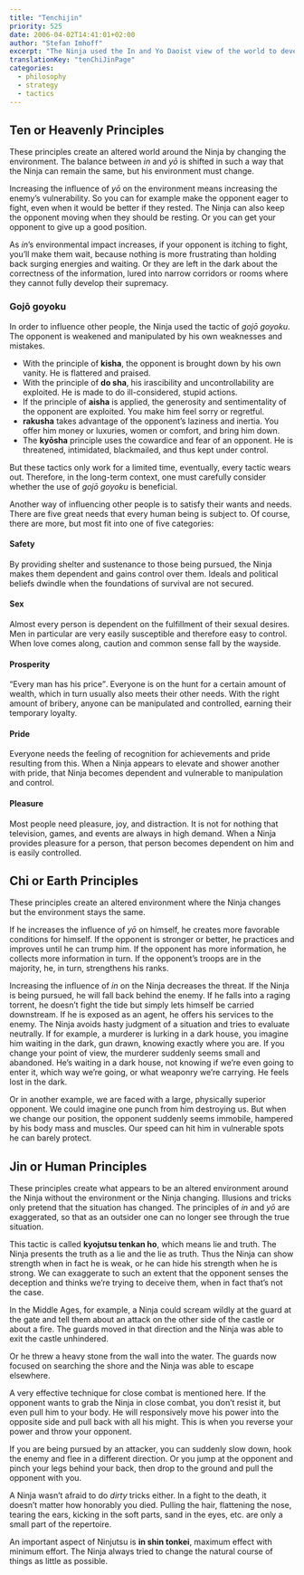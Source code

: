 ```yaml
---
title: "Tenchijin"
priority: 525
date: 2006-04-02T14:41:01+02:00
author: "Stefan Imhoff"
excerpt: "The Ninja used the In and Yo Daoist view of the world to develop a strategy that allowed situations to be evaluated from different points of view."
translationKey: "tenChiJinPage"
categories:
  - philosophy
  - strategy
  - tactics
---
```


## Ten or Heavenly Principles

These principles create an altered world around the Ninja by changing the environment. The balance between _in_ and _yō_ is shifted in such a way that the Ninja can remain the same, but his environment must change.

Increasing the influence of _yō_ on the environment means increasing the enemy’s vulnerability. So you can for example make the opponent eager to fight, even when it would be better if they rested. The Ninja can also keep the opponent moving when they should be resting. Or you can get your opponent to give up a good position.

As _in_’s environmental impact increases, if your opponent is itching to fight, you’ll make them wait, because nothing is more frustrating than holding back surging energies and waiting. Or they are left in the dark about the correctness of the information, lured into narrow corridors or rooms where they cannot fully develop their supremacy.

### Gojō goyoku

In order to influence other people, the Ninja used the tactic of _gojō goyoku_. The opponent is weakened and manipulated by his own weaknesses and mistakes.

- With the principle of **kisha**, the opponent is brought down by his own vanity. He is flattered and praised.
- With the principle of **do sha**, his irascibility and uncontrollability are exploited. He is made to do ill-considered, stupid actions.
- If the principle of **aisha** is applied, the generosity and sentimentality of the opponent are exploited. You make him feel sorry or regretful.
- **rakusha** takes advantage of the opponent’s laziness and inertia. You offer him money or luxuries, women or comfort, and bring him down.
- The **kyōsha** principle uses the cowardice and fear of an opponent. He is threatened, intimidated, blackmailed, and thus kept under control.

But these tactics only work for a limited time, eventually, every tactic wears out. Therefore, in the long-term context, one must carefully consider whether the use of _gojō goyoku_ is beneficial.

Another way of influencing other people is to satisfy their wants and needs. There are five great needs that every human being is subject to. Of course, there are more, but most fit into one of five categories:

#### Safety

By providing shelter and sustenance to those being pursued, the Ninja makes them dependent and gains control over them. Ideals and political beliefs dwindle when the foundations of survival are not secured.

#### Sex

Almost every person is dependent on the fulfillment of their sexual desires. Men in particular are very easily susceptible and therefore easy to control. When love comes along, caution and common sense fall by the wayside.

#### Prosperity

<q>Every man has his price</q>. Everyone is on the hunt for a certain amount of wealth, which in turn usually also meets their other needs. With the right amount of bribery, anyone can be manipulated and controlled, earning their temporary loyalty.

#### Pride

Everyone needs the feeling of recognition for achievements and pride resulting from this. When a Ninja appears to elevate and shower another with pride, that Ninja becomes dependent and vulnerable to manipulation and control.

#### Pleasure

Most people need pleasure, joy, and distraction. It is not for nothing that television, games, and events are always in high demand. When a Ninja provides pleasure for a person, that person becomes dependent on him and is easily controlled.

## Chi or Earth Principles

These principles create an altered environment where the Ninja changes but the environment stays the same.

If he increases the influence of _yō_ on himself, he creates more favorable conditions for himself. If the opponent is stronger or better, he practices and improves until he can trump him. If the opponent has more information, he collects more information in turn. If the opponent’s troops are in the majority, he, in turn, strengthens his ranks.

Increasing the influence of _in_ on the Ninja decreases the threat. If the Ninja is being pursued, he will fall back behind the enemy. If he falls into a raging torrent, he doesn’t fight the tide but simply lets himself be carried downstream. If he is exposed as an agent, he offers his services to the enemy. The Ninja avoids hasty judgment of a situation and tries to evaluate neutrally. If for example, a murderer is lurking in a dark house, you imagine him waiting in the dark, gun drawn, knowing exactly where you are. If you change your point of view, the murderer suddenly seems small and abandoned. He’s waiting in a dark house, not knowing if we’re even going to enter it, which way we’re going, or what weaponry we’re carrying. He feels lost in the dark.

Or in another example, we are faced with a large, physically superior opponent. We could imagine one punch from him destroying us. But when we change our position, the opponent suddenly seems immobile, hampered by his body mass and muscles. Our speed can hit him in vulnerable spots he can barely protect.

## Jin or Human Principles

These principles create what appears to be an altered environment around the Ninja without the environment or the Ninja changing. Illusions and tricks only pretend that the situation has changed. The principles of _in_ and _yō_ are exaggerated, so that as an outsider one can no longer see through the true situation.

This tactic is called **kyojutsu tenkan ho**, which means lie and truth. The Ninja presents the truth as a lie and the lie as truth. Thus the Ninja can show strength when in fact he is weak, or he can hide his strength when he is strong. We can exaggerate to such an extent that the opponent senses the deception and thinks we’re trying to deceive them, when in fact that’s not the case.

In the Middle Ages, for example, a Ninja could scream wildly at the guard at the gate and tell them about an attack on the other side of the castle or about a fire. The guards moved in that direction and the Ninja was able to exit the castle unhindered.

Or he threw a heavy stone from the wall into the water. The guards now focused on searching the shore and the Ninja was able to escape elsewhere.

A very effective technique for close combat is mentioned here. If the opponent wants to grab the Ninja in close combat, you don’t resist it, but even pull him to your body. He will responsively move his power into the opposite side and pull back with all his might. This is when you reverse your power and throw your opponent.

If you are being pursued by an attacker, you can suddenly slow down, hook the enemy and flee in a different direction. Or you jump at the opponent and pinch your legs behind your back, then drop to the ground and pull the opponent with you.

A Ninja wasn’t afraid to do _dirty_ tricks either. In a fight to the death, it doesn’t matter how honorably you died. Pulling the hair, flattening the nose, tearing the ears, kicking in the soft parts, sand in the eyes, etc. are only a small part of the repertoire.

An important aspect of Ninjutsu is **in shin tonkei**, maximum effect with minimum effort. The Ninja always tried to change the natural course of things as little as possible.
